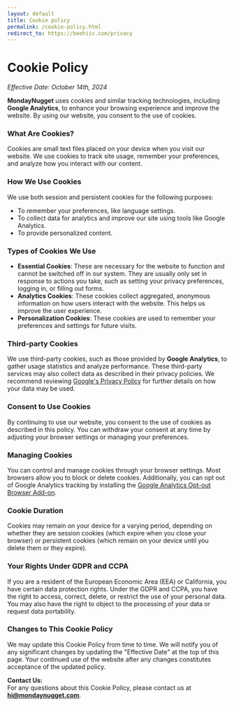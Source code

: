 ```yaml
---
layout: default
title: Cookie policy
permalink: /cookie-policy.html
redirect_to: https://beehiiv.com/privacy
---
```

# Cookie Policy

*Effective Date: October 14th, 2024*

**MondayNugget** uses cookies and similar tracking technologies, including **Google Analytics**, to enhance your browsing experience and improve the website. By using our website, you consent to the use of cookies.

### What Are Cookies?
Cookies are small text files placed on your device when you visit our website. We use cookies to track site usage, remember your preferences, and analyze how you interact with our content.

### How We Use Cookies
We use both session and persistent cookies for the following purposes:
- To remember your preferences, like language settings.
- To collect data for analytics and improve our site using tools like Google Analytics.
- To provide personalized content.

### Types of Cookies We Use
- **Essential Cookies**: These are necessary for the website to function and cannot be switched off in our system. They are usually only set in response to actions you take, such as setting your privacy preferences, logging in, or filling out forms.
- **Analytics Cookies**: These cookies collect aggregated, anonymous information on how users interact with the website. This helps us improve the user experience.
- **Personalization Cookies**: These cookies are used to remember your preferences and settings for future visits.

### Third-party Cookies
We use third-party cookies, such as those provided by **Google Analytics**, to gather usage statistics and analyze performance. These third-party services may also collect data as described in their privacy policies. We recommend reviewing [Google's Privacy Policy](https://policies.google.com/privacy) for further details on how your data may be used.

### Consent to Use Cookies
By continuing to use our website, you consent to the use of cookies as described in this policy. You can withdraw your consent at any time by adjusting your browser settings or managing your preferences.

### Managing Cookies
You can control and manage cookies through your browser settings. Most browsers allow you to block or delete cookies. Additionally, you can opt out of Google Analytics tracking by installing the [Google Analytics Opt-out Browser Add-on](https://tools.google.com/dlpage/gaoptout/).

### Cookie Duration
Cookies may remain on your device for a varying period, depending on whether they are session cookies (which expire when you close your browser) or persistent cookies (which remain on your device until you delete them or they expire).

### Your Rights Under GDPR and CCPA
If you are a resident of the European Economic Area (EEA) or California, you have certain data protection rights. Under the GDPR and CCPA, you have the right to access, correct, delete, or restrict the use of your personal data. You may also have the right to object to the processing of your data or request data portability.

### Changes to This Cookie Policy
We may update this Cookie Policy from time to time. We will notify you of any significant changes by updating the "Effective Date" at the top of this page. Your continued use of the website after any changes constitutes acceptance of the updated policy.

**Contact Us:**  
For any questions about this Cookie Policy, please contact us at **hi@mondaynugget.com**.

